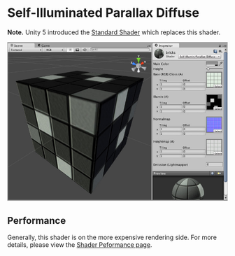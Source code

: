 Self-Illuminated Parallax Diffuse
=================================

**Note.** Unity 5 introduced the [Standard Shader](shader-StandardShader) which replaces this shader.

![](../uploads/Shaders/Shader-IllumParallaxBump.jpg) 

<!-- include shader-SelfIllumFamilyImport -->

<!-- include shader-ParallaxSubsetImport -->

<!-- include shader-DiffuseSubsetImport -->

Performance
-----------


Generally, this shader is on the more expensive rendering side. For more details, please view the [Shader Peformance page](shader-Performance).
